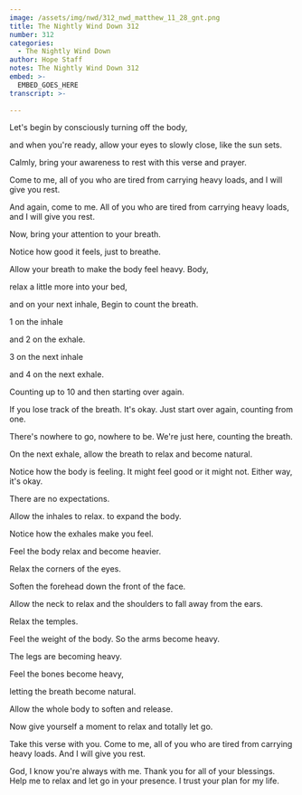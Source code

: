 ```yaml
---
image: /assets/img/nwd/312_nwd_matthew_11_28_gnt.png
title: The Nightly Wind Down 312
number: 312
categories:
  - The Nightly Wind Down
author: Hope Staff
notes: The Nightly Wind Down 312
embed: >-
  EMBED_GOES_HERE
transcript: >-
  
---
```

Let's begin by consciously turning off the body,

and when you're ready, allow your eyes to slowly close, like the sun sets.

Calmly, bring your awareness to rest with this verse and prayer.

Come to me, all of you who are tired from carrying heavy loads, and I will give you rest.

And again, come to me. All of you who are tired from carrying heavy loads, and I will give you rest.

Now, bring your attention to your breath.

Notice how good it feels, just to breathe.

Allow your breath to make the body feel heavy. Body,

relax a little more into your bed,

and on your next inhale, Begin to count the breath.

1 on the inhale

and 2 on the exhale.

3 on the next inhale

and 4 on the next exhale.

Counting up to 10 and then starting over again.

If you lose track of the breath. It's okay. Just start over again, counting from one.

There's nowhere to go, nowhere to be. We're just here, counting the breath.

On the next exhale, allow the breath to relax and become natural.

Notice how the body is feeling. It might feel good or it might not. Either way, it's okay.

There are no expectations.

Allow the inhales to relax. to expand the body.

Notice how the exhales make you feel.

Feel the body relax and become heavier.

Relax the corners of the eyes.

Soften the forehead down the front of the face.

Allow the neck to relax and the shoulders to fall away from the ears.

Relax the temples.

Feel the weight of the body. So the arms become heavy.

The legs are becoming heavy.

Feel the bones become heavy,

letting the breath become natural.

Allow the whole body to soften and release.

Now give yourself a moment to relax and totally let go.

Take this verse with you. Come to me, all of you who are tired from carrying heavy loads. And I will give you rest.

God, I know you're always with me. Thank you for all of your blessings. Help me to relax and let go in your presence. I trust your plan for my life.

